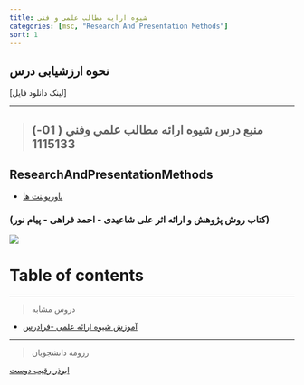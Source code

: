 ```yaml
---
title: شیوه ارایه مطالب علمی و فنی
categories: [msc, "Research And Presentation Methods"]
sort: 1
---
```


## نحوه ارزشیابی درس

[لینک دانلود فایل]

---------------

>## (منبع درس شيوه ارائه مطالب علمي وفني ( 01-1115133


## ResearchAndPresentationMethods

- [پاورپوینت ها]()
    
###    (کتاب روش پژوهش و ارائه اثر علی شاعیدی - احمد فراهی - پیام نور)

<a href=""><img src="https://github.com/AliRazavi-edu/PNU_3991/blob/master/image/ResearchAndPresentationMethods1.png"> </a>
# Table of contents







------------------

> دروس مشابه

- [آموزش شیوه ارائه علمی -فرادرس](https://faradars.org/courses/fvacw9403-scientific-presentation)

---

> رزومه دانشجویان

[ابوذر رقيب دوست](https://jabozaroid.github.io/)
